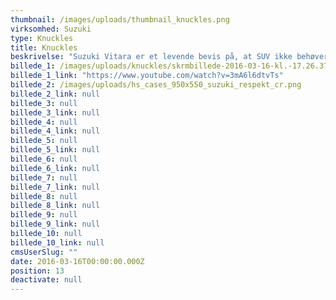 ```yaml
---
thumbnail: /images/uploads/thumbnail_knuckles.png
virksomhed: Suzuki
type: Knuckles
title: Knuckles
beskrivelse: "Suzuki Vitara er et levende bevis på, at SUV ikke behøver være det rene leverpostej. For den har attitude nok til at begå sig i både Brønshøj og Bronx – og aftvinger usædvanlig meget respekt begge steder. Det lavede vi en kampagne om, der blev rullet ud på TV, annoncer og SoMe. \n\n"
billede_1: /images/uploads/knuckles/skrmbillede-2016-03-16-kl.-17.26.37.png
billede_1_link: "https://www.youtube.com/watch?v=3mA6l6dtvTs"
billede_2: /images/uploads/hs_cases_950x550_suzuki_respekt_cr.png
billede_2_link: null
billede_3: null
billede_3_link: null
billede_4: null
billede_4_link: null
billede_5: null
billede_5_link: null
billede_6: null
billede_6_link: null
billede_7: null
billede_7_link: null
billede_8: null
billede_8_link: null
billede_9: null
billede_9_link: null
billede_10: null
billede_10_link: null
cmsUserSlug: ""
date: 2016-03-16T00:00:00.000Z
position: 13
deactivate: null
---
```


